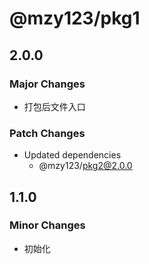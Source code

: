 # @mzy123/pkg1

## 2.0.0

### Major Changes

- 打包后文件入口

### Patch Changes

- Updated dependencies
  - @mzy123/pkg2@2.0.0

## 1.1.0

### Minor Changes

- 初始化
